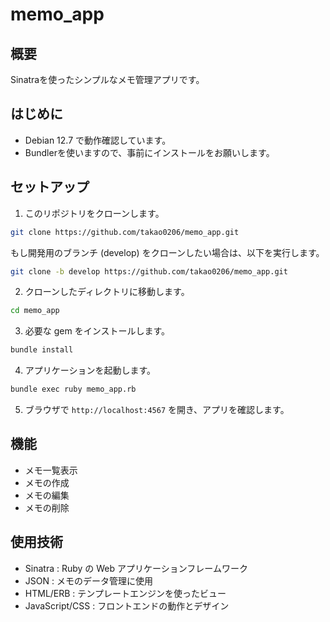 # memo_app

## 概要
Sinatraを使ったシンプルなメモ管理アプリです。

## はじめに
- Debian 12.7 で動作確認しています。
- Bundlerを使いますので、事前にインストールをお願いします。

## セットアップ
1. このリポジトリをクローンします。
  ```bash
  git clone https://github.com/takao0206/memo_app.git
  ```
  もし開発用のブランチ (develop) をクローンしたい場合は、以下を実行します。
  ```bash
  git clone -b develop https://github.com/takao0206/memo_app.git
  ```
2. クローンしたディレクトリに移動します。
  ```bash
  cd memo_app
  ```
3. 必要な gem をインストールします。
  ```bash
  bundle install
  ```
4. アプリケーションを起動します。
  ```bash
  bundle exec ruby memo_app.rb
  ```
5. ブラウザで `http://localhost:4567` を開き、アプリを確認します。

## 機能
- メモ一覧表示
- メモの作成
- メモの編集
- メモの削除

## 使用技術
- Sinatra : Ruby の Web アプリケーションフレームワーク
- JSON : メモのデータ管理に使用
- HTML/ERB : テンプレートエンジンを使ったビュー
- JavaScript/CSS : フロントエンドの動作とデザイン
